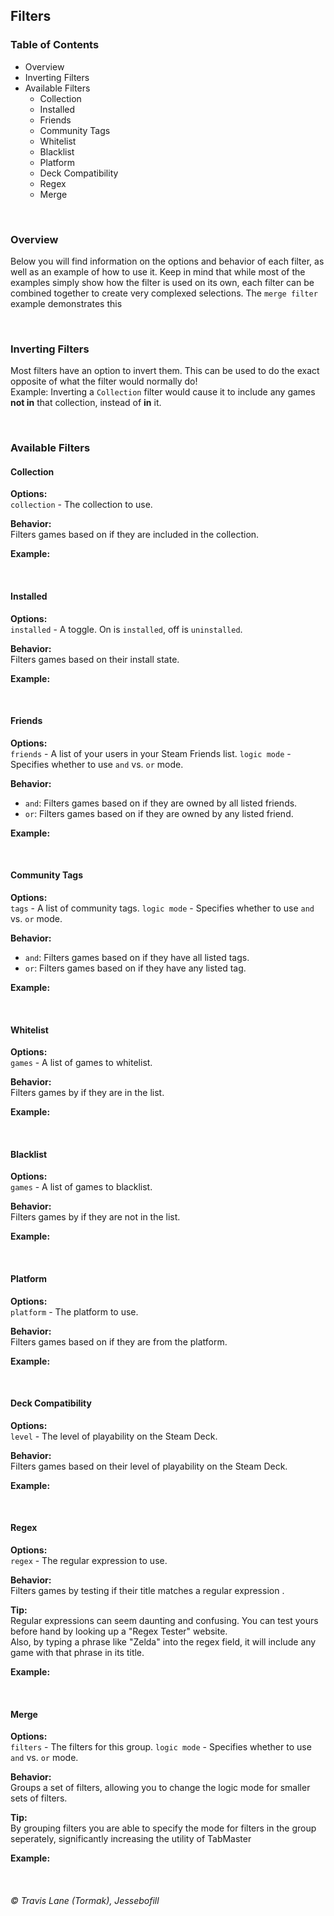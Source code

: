 ## Filters

### Table of Contents
 - Overview
 - Inverting Filters
 - Available Filters
   - Collection
   - Installed
   - Friends
   - Community Tags
   - Whitelist
   - Blacklist
   - Platform
   - Deck Compatibility
   - Regex
   - Merge

<br/>


### Overview
Below you will find information on the options and behavior of each filter, as well as an example of how to use it. Keep in mind that while most of the examples simply show how the filter is used on its own, each filter can be combined together to create very complexed selections. The `merge filter` example demonstrates this

<br/>

### Inverting Filters
Most filters have an option to invert them. This can be used to do the exact opposite of what the filter would normally do!<br/>
Example: Inverting a `Collection` filter would cause it to include any games **not in** that collection, instead of **in** it.

<br/>


### Available Filters

#### Collection
**Options:**<br/>
`collection` - The collection to use.

**Behavior:**<br/>
Filters games based on if they are included in the collection.

**Example:**<br/>
<!-- TODO: Image -->

<br/>

#### Installed
**Options:**<br/>
`installed` - A toggle. On is `installed`, off is `uninstalled`.

**Behavior:**<br/>
Filters games based on their install state.

**Example:**<br/>
<!-- TODO: Image -->

<br/>

#### Friends
**Options:**<br/>
`friends` - A list of your users in your Steam Friends list.
`logic mode` - Specifies whether to use `and` vs. `or` mode.

**Behavior:**<br/>
- `and`: Filters games based on if they are owned by all listed friends.
- `or`: Filters games based on if they are owned by any listed friend.

**Example:**<br/>
<!-- TODO: Image -->

<br/>

#### Community Tags
**Options:**<br/>
`tags` - A list of community tags.
`logic mode` - Specifies whether to use `and` vs. `or` mode.

**Behavior:**<br/>
- `and`: Filters games based on if they have all listed tags.
- `or`: Filters games based on if they have any listed tag.

**Example:**<br/>
<!-- TODO: Image -->

<br/>

#### Whitelist
**Options:**<br/>
`games` - A list of games to whitelist.

**Behavior:**<br/>
Filters games by if they are in the list.

**Example:**<br/>
<!-- TODO: Image -->

<br/>

#### Blacklist
**Options:**<br/>
`games` - A list of games to blacklist.

**Behavior:**<br/>
Filters games by if they are not in the list.

**Example:**<br/>
<!-- TODO: Image -->

<br/>

#### Platform
**Options:**<br/>
`platform` - The platform to use.

**Behavior:**<br/>
Filters games based on if they are from the platform.

**Example:**<br/>
<!-- TODO: Image -->

<br/>

#### Deck Compatibility
**Options:**<br/>
`level` - The level of playability on the Steam Deck.

**Behavior:**<br/>
Filters games based on their level of playability on the Steam Deck.

**Example:**<br/>
<!-- TODO: Image -->

<br/>

#### Regex
**Options:**<br/>
`regex` - The regular expression to use.

**Behavior:**<br/>
Filters games by testing if their title matches a regular expression .

**Tip:**<br/>
Regular expressions can seem daunting and confusing. You can test yours before hand by looking up a "Regex Tester" website.<br/>
Also, by typing a phrase like "Zelda" into the regex field, it will include any game with that phrase in its title.

**Example:**<br/>
<!-- TODO: Image -->

<br/>

#### Merge
**Options:**<br/>
`filters` - The filters for this group.
`logic mode` - Specifies whether to use `and` vs. `or` mode.

**Behavior:**<br/>
Groups a set of filters, allowing you to change the logic mode for smaller sets of filters.

**Tip:**<br/>
By grouping filters you are able to specify the mode for filters in the group seperately, significantly increasing the utility of TabMaster

**Example:**<br/>
<!-- TODO: Image -->

<br/>


###### © Travis Lane (Tormak), Jessebofill
